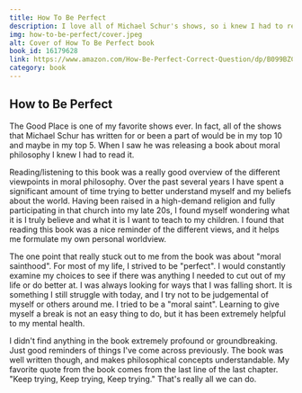 ```yaml
---
title: How To Be Perfect
description: I love all of Michael Schur's shows, so i knew I had to read his book on moral philosophy.
img: how-to-be-perfect/cover.jpeg
alt: Cover of How To Be Perfect book
book_id: 16179628
link: https://www.amazon.com/How-Be-Perfect-Correct-Question/dp/B099BZCW7G
category: book
---
```


## How to Be Perfect

The Good Place is one of my favorite shows ever. In fact, all of the shows that Michael Schur has written for or been a part of would be in my top 10 and maybe in my top 5. When I saw he was releasing a book about moral philosophy I knew I had to read it.

Reading/listening to this book was a really good overview of the different viewpoints in moral philosophy. Over the past several years I have spent a significant amount of time trying to better understand myself and my beliefs about the world. Having been raised in a high-demand religion and fully participating in that church into my late 20s, I found myself wondering what it is I truly believe and what it is I want to teach to my children. I found that reading this book was a nice reminder of the different views, and it helps me formulate my own personal worldview.

The one point that really stuck out to me from the book was about "moral sainthood". For most of my life, I strived to be "perfect". I would constantly examine my choices to see if there was anything I needed to cut out of my life or do better at. I was always looking for ways that I was falling short. It is something I still struggle with today, and I try not to be judgemental of myself or others around me. I tried to be a "moral saint". Learning to give myself a break is not an easy thing to do, but it has been extremely helpful to my mental health.

I didn't find anything in the book extremely profound or groundbreaking. Just good reminders of things I've come across previously. The book was well written though, and makes philosophical concepts understandable. My favorite quote from the book comes from the last line of the last chapter. "Keep trying, Keep trying, Keep trying." That's really all we can do.
